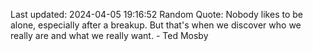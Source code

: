 Last updated: 2024-04-05 19:16:52
Random Quote: Nobody likes to be alone, especially after a breakup. But that's when we discover who we really are and what we really want. - Ted Mosby